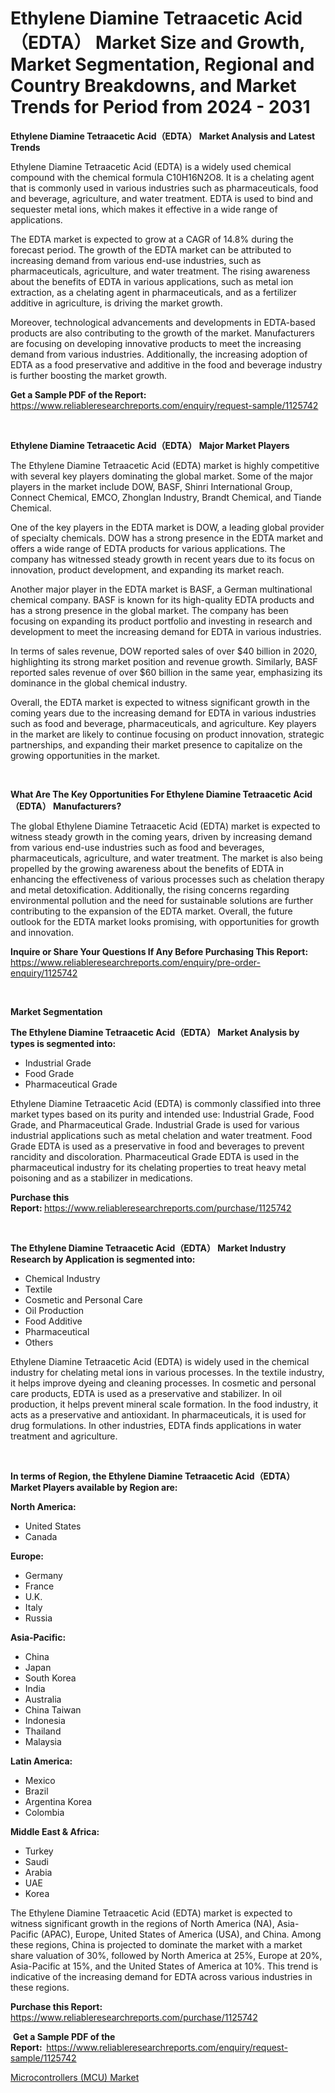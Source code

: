 <p><h1>Ethylene Diamine Tetraacetic Acid（EDTA） Market Size and Growth, Market Segmentation, Regional and Country Breakdowns, and Market Trends for Period from 2024 -  2031</h1></p><p><strong>Ethylene Diamine Tetraacetic Acid（EDTA） Market Analysis and Latest Trends</strong></p>
<p><p>Ethylene Diamine Tetraacetic Acid (EDTA) is a widely used chemical compound with the chemical formula C10H16N2O8. It is a chelating agent that is commonly used in various industries such as pharmaceuticals, food and beverage, agriculture, and water treatment. EDTA is used to bind and sequester metal ions, which makes it effective in a wide range of applications.</p><p>The EDTA market is expected to grow at a CAGR of 14.8% during the forecast period. The growth of the EDTA market can be attributed to increasing demand from various end-use industries, such as pharmaceuticals, agriculture, and water treatment. The rising awareness about the benefits of EDTA in various applications, such as metal ion extraction, as a chelating agent in pharmaceuticals, and as a fertilizer additive in agriculture, is driving the market growth.</p><p>Moreover, technological advancements and developments in EDTA-based products are also contributing to the growth of the market. Manufacturers are focusing on developing innovative products to meet the increasing demand from various industries. Additionally, the increasing adoption of EDTA as a food preservative and additive in the food and beverage industry is further boosting the market growth.</p></p>
<p><strong>Get a Sample PDF of the Report:&nbsp;</strong> <a href="https://www.reliableresearchreports.com/enquiry/request-sample/1125742">https://www.reliableresearchreports.com/enquiry/request-sample/1125742</a></p>
<p>&nbsp;</p>
<p><strong>Ethylene Diamine Tetraacetic Acid（EDTA） Major Market Players</strong></p>
<p><p>The Ethylene Diamine Tetraacetic Acid (EDTA) market is highly competitive with several key players dominating the global market. Some of the major players in the market include DOW, BASF, Shinri International Group, Connect Chemical, EMCO, Zhonglan Industry, Brandt Chemical, and Tiande Chemical.</p><p>One of the key players in the EDTA market is DOW, a leading global provider of specialty chemicals. DOW has a strong presence in the EDTA market and offers a wide range of EDTA products for various applications. The company has witnessed steady growth in recent years due to its focus on innovation, product development, and expanding its market reach.</p><p>Another major player in the EDTA market is BASF, a German multinational chemical company. BASF is known for its high-quality EDTA products and has a strong presence in the global market. The company has been focusing on expanding its product portfolio and investing in research and development to meet the increasing demand for EDTA in various industries.</p><p>In terms of sales revenue, DOW reported sales of over $40 billion in 2020, highlighting its strong market position and revenue growth. Similarly, BASF reported sales revenue of over $60 billion in the same year, emphasizing its dominance in the global chemical industry.</p><p>Overall, the EDTA market is expected to witness significant growth in the coming years due to the increasing demand for EDTA in various industries such as food and beverage, pharmaceuticals, and agriculture. Key players in the market are likely to continue focusing on product innovation, strategic partnerships, and expanding their market presence to capitalize on the growing opportunities in the market.</p></p>
<p>&nbsp;</p>
<p><strong>What Are The Key Opportunities For Ethylene Diamine Tetraacetic Acid（EDTA） Manufacturers?</strong></p>
<p><p>The global Ethylene Diamine Tetraacetic Acid (EDTA) market is expected to witness steady growth in the coming years, driven by increasing demand from various end-use industries such as food and beverages, pharmaceuticals, agriculture, and water treatment. The market is also being propelled by the growing awareness about the benefits of EDTA in enhancing the effectiveness of various processes such as chelation therapy and metal detoxification. Additionally, the rising concerns regarding environmental pollution and the need for sustainable solutions are further contributing to the expansion of the EDTA market. Overall, the future outlook for the EDTA market looks promising, with opportunities for growth and innovation.</p></p>
<p><strong>Inquire or Share Your Questions If Any Before Purchasing This Report:</strong> <a href="https://www.reliableresearchreports.com/enquiry/pre-order-enquiry/1125742">https://www.reliableresearchreports.com/enquiry/pre-order-enquiry/1125742</a></p>
<p>&nbsp;</p>
<p><strong>Market Segmentation</strong></p>
<p><strong>The Ethylene Diamine Tetraacetic Acid（EDTA） Market Analysis by types is segmented into:</strong></p>
<p><ul><li>Industrial Grade</li><li>Food Grade</li><li>Pharmaceutical Grade</li></ul></p>
<p><p>Ethylene Diamine Tetraacetic Acid (EDTA) is commonly classified into three market types based on its purity and intended use: Industrial Grade, Food Grade, and Pharmaceutical Grade. Industrial Grade is used for various industrial applications such as metal chelation and water treatment. Food Grade EDTA is used as a preservative in food and beverages to prevent rancidity and discoloration. Pharmaceutical Grade EDTA is used in the pharmaceutical industry for its chelating properties to treat heavy metal poisoning and as a stabilizer in medications.</p></p>
<p><strong>Purchase this Report:&nbsp;</strong><a href="https://www.reliableresearchreports.com/purchase/1125742">https://www.reliableresearchreports.com/purchase/1125742</a></p>
<p>&nbsp;</p>
<p><strong>The Ethylene Diamine Tetraacetic Acid（EDTA） Market Industry Research by Application is segmented into:</strong></p>
<p><ul><li>Chemical Industry</li><li>Textile</li><li>Cosmetic and Personal Care</li><li>Oil Production</li><li>Food Additive</li><li>Pharmaceutical</li><li>Others</li></ul></p>
<p><p>Ethylene Diamine Tetraacetic Acid (EDTA) is widely used in the chemical industry for chelating metal ions in various processes. In the textile industry, it helps improve dyeing and cleaning processes. In cosmetic and personal care products, EDTA is used as a preservative and stabilizer. In oil production, it helps prevent mineral scale formation. In the food industry, it acts as a preservative and antioxidant. In pharmaceuticals, it is used for drug formulations. In other industries, EDTA finds applications in water treatment and agriculture.</p></p>
<p>&nbsp;</p>
<p><strong>In terms of Region, the Ethylene Diamine Tetraacetic Acid（EDTA） Market Players available by Region are:</strong></p>
<p>
    <p> <strong> North America: </strong>
        <ul>
            <li>United States</li>
            <li>Canada</li>
        </ul>
        </p> 
    <p> <strong> Europe: </strong>
        <ul>
            <li>Germany</li>
            <li>France</li>
            <li>U.K.</li>
            <li>Italy</li>
            <li>Russia</li>
        </ul>
        </p> 
    <p> <strong> Asia-Pacific: </strong>
        <ul>
            <li>China</li>
            <li>Japan</li>
            <li>South Korea</li>
            <li>India</li>
            <li>Australia</li>
            <li>China Taiwan</li>
            <li>Indonesia</li>
            <li>Thailand</li>
            <li>Malaysia</li>
        </ul>
        </p> 
    <p> <strong> Latin America: </strong>
        <ul>
            <li>Mexico</li>
            <li>Brazil</li>
            <li>Argentina Korea</li>
            <li>Colombia</li>
        </ul>
        </p> 
    <p> <strong> Middle East & Africa: </strong>
        <ul>
            <li>Turkey</li>
            <li>Saudi</li>
            <li>Arabia</li>
            <li>UAE</li>
            <li>Korea</li>
        </ul>
    </p>
    </p>
<p><p>The Ethylene Diamine Tetraacetic Acid (EDTA) market is expected to witness significant growth in the regions of North America (NA), Asia-Pacific (APAC), Europe, United States of America (USA), and China. Among these regions, China is projected to dominate the market with a market share valuation of 30%, followed by North America at 25%, Europe at 20%, Asia-Pacific at 15%, and the United States of America at 10%. This trend is indicative of the increasing demand for EDTA across various industries in these regions.</p></p>
<p><strong>Purchase this Report: </strong><a href="https://www.reliableresearchreports.com/purchase/1125742">https://www.reliableresearchreports.com/purchase/1125742</a></p>
<p>&nbsp;<strong>Get a Sample PDF of the Report:&nbsp;&nbsp;</strong><a href="https://www.reliableresearchreports.com/enquiry/request-sample/1125742">https://www.reliableresearchreports.com/enquiry/request-sample/1125742</a></p>
<p><strong></strong></p>
<p><p><a href="https://github.com/marloy8/Market-Research-Report-List-3/blob/main/microcontrollers-mcu-market.md">Microcontrollers (MCU) Market</a></p></p>